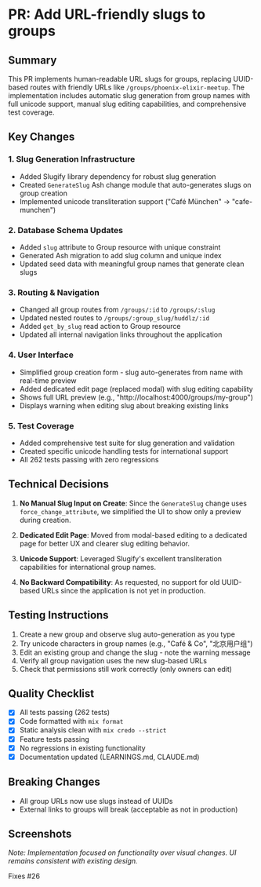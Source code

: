 # PR: Add URL-friendly slugs to groups

## Summary

This PR implements human-readable URL slugs for groups, replacing UUID-based routes with friendly URLs like `/groups/phoenix-elixir-meetup`. The implementation includes automatic slug generation from group names with full unicode support, manual slug editing capabilities, and comprehensive test coverage.

## Key Changes

### 1. Slug Generation Infrastructure
- Added Slugify library dependency for robust slug generation
- Created `GenerateSlug` Ash change module that auto-generates slugs on group creation
- Implemented unicode transliteration support ("Café München" → "cafe-munchen")

### 2. Database Schema Updates
- Added `slug` attribute to Group resource with unique constraint
- Generated Ash migration to add slug column and unique index
- Updated seed data with meaningful group names that generate clean slugs

### 3. Routing & Navigation
- Changed all group routes from `/groups/:id` to `/groups/:slug`
- Updated nested routes to `/groups/:group_slug/huddlz/:id`
- Added `get_by_slug` read action to Group resource
- Updated all internal navigation links throughout the application

### 4. User Interface
- Simplified group creation form - slug auto-generates from name with real-time preview
- Added dedicated edit page (replaced modal) with slug editing capability
- Shows full URL preview (e.g., "http://localhost:4000/groups/my-group")
- Displays warning when editing slug about breaking existing links

### 5. Test Coverage
- Added comprehensive test suite for slug generation and validation
- Created specific unicode handling tests for international support
- All 262 tests passing with zero regressions

## Technical Decisions

1. **No Manual Slug Input on Create**: Since the `GenerateSlug` change uses `force_change_attribute`, we simplified the UI to show only a preview during creation.

2. **Dedicated Edit Page**: Moved from modal-based editing to a dedicated page for better UX and clearer slug editing behavior.

3. **Unicode Support**: Leveraged Slugify's excellent transliteration capabilities for international group names.

4. **No Backward Compatibility**: As requested, no support for old UUID-based URLs since the application is not yet in production.

## Testing Instructions

1. Create a new group and observe slug auto-generation as you type
2. Try unicode characters in group names (e.g., "Café & Co", "北京用户组")
3. Edit an existing group and change the slug - note the warning message
4. Verify all group navigation uses the new slug-based URLs
5. Check that permissions still work correctly (only owners can edit)

## Quality Checklist

- [x] All tests passing (262 tests)
- [x] Code formatted with `mix format`
- [x] Static analysis clean with `mix credo --strict`
- [x] Feature tests passing
- [x] No regressions in existing functionality
- [x] Documentation updated (LEARNINGS.md, CLAUDE.md)

## Breaking Changes

- All group URLs now use slugs instead of UUIDs
- External links to groups will break (acceptable as not in production)

## Screenshots

_Note: Implementation focused on functionality over visual changes. UI remains consistent with existing design._

Fixes #26
